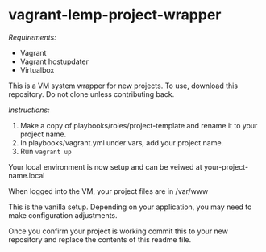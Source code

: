 # vagrant-lemp-project-wrapper

*Requirements:*
- Vagrant
- Vagrant hostupdater
- Virtualbox

This is a VM system wrapper for new projects. To use, download this repository. Do not clone unless contributing back.

*Instructions:*
1. Make a copy of playbooks/roles/project-template and rename it to your project name.
2. In playbooks/vagrant.yml under vars, add your project name.
3. Run `vagrant up`

Your local environment is now setup and can be veiwed at your-project-name.local

When logged into the VM, your project files are in /var/www

This is the vanilla setup. Depending on your application, you may need to make
configuration adjustments.

Once you confirm your project is working commit this to your new repository and
replace the contents of this readme file.
